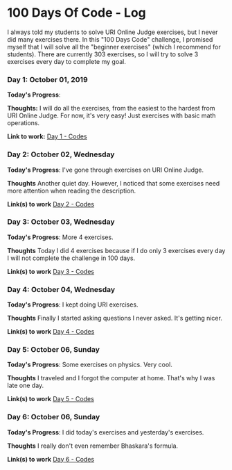 # 100 Days Of Code - Log

I always told my students to solve URI Online Judge exercises, but I never did many exercises there. In this "100 Days Code" challenge, I promised myself that I will solve all the "beginner exercises" (which I recommend for students). There are currently 303 exercises, so I will try to solve 3 exercises every day to complete my goal.

### Day 1: October 01, 2019

**Today's Progress**: 

**Thoughts:** I will do all the exercises, from the easiest to the hardest from URI Online Judge. For now, it's very easy! Just exercises with basic math operations.

**Link to work:** 
[Day 1 - Codes](https://github.com/marciosaraiva/Source-Codes-100-days-code/blob/master/Day1.ipynb)

### Day 2: October 02, Wednesday

**Today's Progress**: I've gone through exercises on URI Online Judge.

**Thoughts** Another quiet day. However, I noticed that some exercises need more attention when reading the description.

**Link(s) to work**
[Day 2 - Codes](https://github.com/marciosaraiva/Source-Codes-100-days-code/blob/master/Day2.ipynb)


### Day 3: October 03, Wednesday

**Today's Progress**: More 4 exercises.

**Thoughts** Today I did 4 exercises because if I do only 3 exercises every day I will not complete the challenge in 100 days.

**Link(s) to work**
[Day 3 - Codes](https://github.com/marciosaraiva/Source-Codes-100-days-code/blob/master/Day3.ipynb)

### Day 4: October 04, Wednesday

**Today's Progress**: I kept doing URI exercises.

**Thoughts** Finally I started asking questions I never asked. It's getting nicer.

**Link(s) to work**
[Day 4 - Codes](https://github.com/marciosaraiva/Source-Codes-100-days-code/blob/master/Day4.ipynb)

### Day 5: October 06, Sunday

**Today's Progress**: Some exercises on physics. Very cool.

**Thoughts** I traveled and I forgot the computer at home. That's why I was late one day.

**Link(s) to work**
[Day 5 - Codes](https://github.com/marciosaraiva/Source-Codes-100-days-code/blob/master/Day5.ipynb)

### Day 6: October 06, Sunday

**Today's Progress**: I did today's exercises and yesterday's exercises.

**Thoughts** I really don't even remember Bhaskara's formula.

**Link(s) to work**
[Day 6 - Codes](https://github.com/marciosaraiva/Source-Codes-100-days-code/blob/master/Day6.ipynb)


